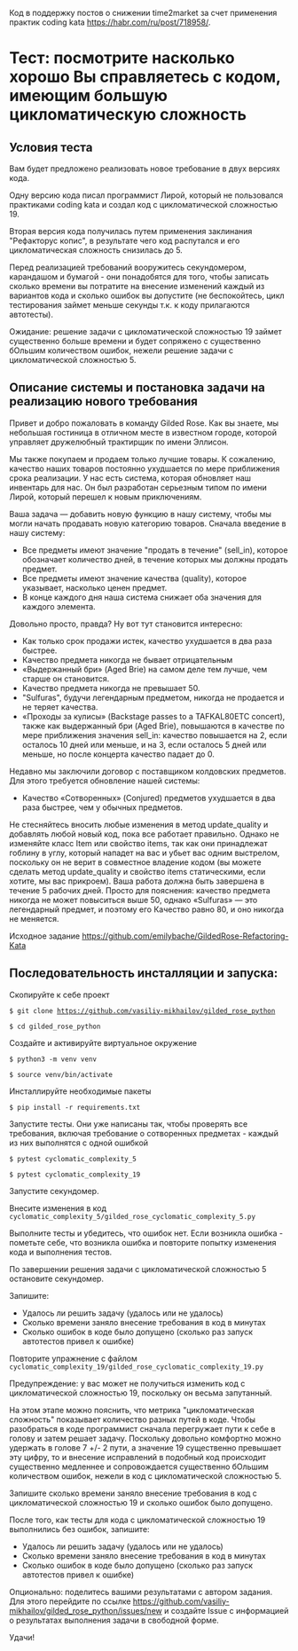 Код в поддержку постов о снижении time2market за счет применения практик сoding kata <a href="https://habr.com/ru/post/718958/">https://habr.com/ru/post/718958/</a>.

# Тест: посмотрите насколько хорошо Вы справляетесь с кодом, имеющим большую цикломатическую сложность

## Условия теста
Вам будет предложено реализовать новое требование в двух версиях кода. 

Одну версию кода писал программист Лирой, который не пользовался практиками coding kata и создал код с цикломатической сложностью 19.

Вторая версия кода получилась путем применения заклинания "Рефакторус копис", в результате чего код распутался и его цикломатическая сложность снизилась до 5.

Перед реализацией требований вооружитесь секундомером, карандашом и бумагой - они понадобятся для того, чтобы записать сколько времени вы потратите на внесение изменений каждый из вариантов кода и сколько ошибок вы допустите (не беспокойтесь, цикл тестирования займет меньше секунды т.к. к коду прилагаются автотесты).

Ожидание: решение задачи с цикломатической сложностью 19 займет существенно больше времени и будет сопряжено с существенно бОльшим количеством ошибок, нежели решение задачи с цикломатической сложностью 5.

## Описание системы и постановка задачи на реализацию нового требования

Привет и добро пожаловать в команду Gilded Rose. Как вы знаете, мы небольшая гостиница в отличном месте в известном городе, которой управляет дружелюбный трактирщик по имени Эллисон.

Мы также покупаем и продаем только лучшие товары. К сожалению, качество наших товаров постоянно ухудшается по мере приближения срока реализации. У нас есть система, которая обновляет наш инвентарь для нас. Он был разработан серьезным типом по имени Лирой, который перешел к новым приключениям. 

Ваша задача — добавить новую функцию в нашу систему, чтобы мы могли начать продавать новую категорию товаров. Сначала введение в нашу систему:
* Все предметы имеют значение "продать в течение" (sell_in), которое обозначает количество дней, в течение которых мы должны продать предмет.
* Все предметы имеют значение качества (quality), которое указывает, насколько ценен предмет.
* В конце каждого дня наша система снижает оба значения для каждого элемента.

Довольно просто, правда? Ну вот тут становится интересно:
* Как только срок продажи истек, качество ухудшается в два раза быстрее.
* Качество предмета никогда не бывает отрицательным
* «Выдержанный бри» (Aged Brie) на самом деле тем лучше, чем старше он становится.
* Качество предмета никогда не превышает 50.
* "Sulfuras", будучи легендарным предметом, никогда не продается и не теряет качества.
* «Проходы за кулисы» (Backstage passes to a TAFKAL80ETC concert), также как выдержанный бри (Aged Brie), повышаются в качестве по мере приближения значения sell_in: качество повышается на 2, если осталось 10 дней или меньше, и на 3, если осталось 5 дней или меньше, но после концерта качество падает до 0.

Недавно мы заключили договор с поставщиком колдовских предметов. Для этого требуется обновление нашей системы:
* Качество «Сотворенных» (Conjured) предметов ухудшается в два раза быстрее, чем у обычных предметов.

Не стесняйтесь вносить любые изменения в метод update_quality и добавлять любой новый код, пока все работает правильно. Однако не изменяйте класс Item или свойство items, так как они принадлежат гоблину в углу, который нападет на вас и убьет вас одним выстрелом, поскольку он не верит в совместное владение кодом (вы можете сделать метод update_quality и свойство items статическими, если хотите, мы вас прикроем).
Ваша работа должна быть завершена в течение 5 рабочих дней.
Просто для пояснения: качество предмета никогда не может повыситься выше 50, однако «Sulfuras» — это легендарный предмет, и поэтому его Качество равно 80, и оно никогда не меняется.

Исходное задание <a href="https://github.com/emilybache/GildedRose-Refactoring-Kata">https://github.com/emilybache/GildedRose-Refactoring-Kata</a>

## Последовательность инсталляции и запуска:

Скопируйте к себе проект

<code>$ git clone https://github.com/vasiliy-mikhailov/gilded_rose_python</code>

<code>$ cd gilded_rose_python</code>

Создайте и активируйте виртуальное окружение

<code>$ python3 -m venv venv</code>

<code>$ source venv/bin/activate</code>

Инсталлируйте необходимые пакеты

<code>$ pip install -r requirements.txt</code>

Запустите тесты. Они уже написаны так, чтобы проверять все требования, включая требование о сотворенных предметах  - каждый из них выполнятся с одной ошибкой

<code>$ pytest cyclomatic_complexity_5</code>

<code>$ pytest cyclomatic_complexity_19</code>

Запустите секундомер.

Внесите изменения в код <code>cyclomatic_complexity_5/gilded_rose_сyclomatic_complexity_5.py</code>

Выполните тесты и убедитесь, что ошибок нет. Если возникла ошибка - пометьте себе, что возникла ошибка и повторите попытку изменения кода и выполнения тестов.

По завершении решения задачи с цикломатической сложностью 5 остановите секундомер.

Запишите:
* Удалось ли решить задачу (удалось или не удалось)
* Сколько времени заняло внесение требования в код в минутах
* Сколько ошибок в коде было допущено (сколько раз запуск автотестов привел к ошибке)

Повторите упражнение с файлом <code>cyclomatic_complexity_19/gilded_rose_сyclomatic_complexity_19.py</code>

Предупреждение: у вас может не получиться изменить код с цикломатической сложностью 19, поскольку он весьма запутанный.

На этом этапе можно пояснить, что метрика "цикломатическая сложность" показывает количество разных путей в коде. Чтобы разобраться в коде программист сначала перегружает пути к себе в голову и затем решает задачу. Поскольку довольно комфортно можно удержать в голове 7 +/- 2 пути, а значение 19 существенно превышает эту цифру, то и внесение исправлений в подобный код происходит существенно медленнее и сопровождается существенно бОльшим количеством ошибок, нежели в код с цикломатической сложностью 5.

Запишите сколько времени заняло внесение требования в код с цикломатической сложностью 19 и сколько ошибок было допущено.

После того, как тесты для кода с цикломатической сложностью 19 выполнились без ошибок, запишите:
* Удалось ли решить задачу (удалось или не удалось)
* Сколько времени заняло внесение требования в код в минутах
* Сколько ошибок в коде было допущено (сколько раз запуск автотестов привел к ошибке)

Опционально: поделитесь вашими результатами с автором задания. Для этого перейдите по ссылке <a href="https://github.com/vasiliy-mikhailov/gilded_rose_python/issues/new">https://github.com/vasiliy-mikhailov/gilded_rose_python/issues/new</a> и cоздайте Issue с информацией о результатах выполнения задачи в свободной форме.

Удачи!
